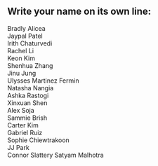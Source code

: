 ## Write your name on its own line:   
Bradly Alicea   
Jaypal Patel    
Irith Chaturvedi      
Rachel Li    
Keon Kim    
Shenhua Zhang      
Jinu Jung    
Ulysses Martinez Fermin   
Natasha Nangia    
Ashka Rastogi        
Xinxuan Shen        
Alex Soja    
Sammie Brish    
Carter Kim   
Gabriel Ruiz     
Sophie Chiewtrakoon       
JJ Park   
Connor Slattery
Satyam Malhotra
